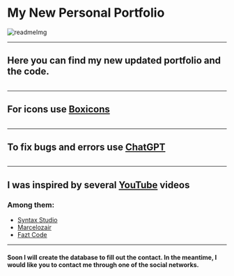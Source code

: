 # My New Personal Portfolio
![readmeImg](https://github.com/MiniDonny/New-Personal-Portfolio/assets/129457178/29d29c96-3a93-4a09-8a17-8e9ae7964a1f)
<hr>

## Here you can find my new updated portfolio and the code.
<img scr="./Pictures/readmeImg.png">

<hr>

## For icons use <a href="https://boxicons.com">Boxicons</a>
<img scr="./Pictures/readmeImg2.png">

<hr>

## To fix bugs and errors use <a href="https://chat.openai.com">ChatGPT</a>
<img scr="./Pictures/readmeImg3.png">

<hr>

## I was inspired by several <a href="https://www.youtube.com/?bp=wgUCEAE%3D">YouTube</a> videos
### Among them:
* <a href="https://www.youtube.com/watch?v=XRSQHkzrQGQ">Syntax Studio</a>
* <a href="https://www.youtube.com/watch?v=d2__JvWNFbQ&t=454s">Marcelozair</a>
* <a href="https://www.youtube.com/watch?v=rXWNr8sEUXE">Fazt Code</a>

<hr>

#### Soon I will create the database to fill out the contact. In the meantime, I would like you to contact me through one of the social networks.
